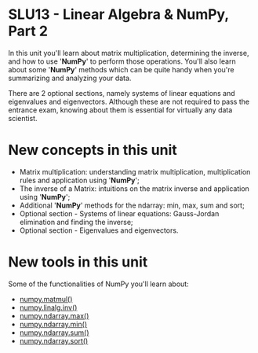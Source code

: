 # SLU13 - Linear Algebra & NumPy, Part 2

In this unit you'll learn about matrix multiplication, determining the inverse, and how to use '**NumPy**' to perform those operations. You'll also learn about some '**NumPy**' methods which can be quite handy when you're summarizing and analyzing your data.

There are 2 optional sections, namely systems of linear equations and eigenvalues and eigenvectors. Although these are not required to pass the entrance exam, knowing about them is essential for virtually any data scientist.


# New concepts in this unit
- Matrix multiplication: understanding matrix multiplication, multiplication rules and application using '**NumPy**';
- The inverse of a Matrix: intuitions on the matrix inverse and application using '**NumPy**';
- Additional '**NumPy**' methods for the ndarray: min, max, sum and sort;
- Optional section - Systems of linear equations: Gauss-Jordan elimination and finding the inverse;
- Optional section - Eigenvalues and eigenvectors.


# New tools in this unit
Some of the functionalities of NumPy you'll learn about:
- [numpy.matmul()](https://numpy.org/doc/1.26/reference/generated/numpy.matmul.html)
- [numpy.linalg.inv()](https://numpy.org/doc/1.26/reference/generated/numpy.linalg.inv.html)
- [numpy.ndarray.max()](https://numpy.org/doc/1.26/reference/generated/numpy.ndarray.max.html)
- [numpy.ndarray.min()](https://numpy.org/doc/1.26/reference/generated/numpy.ndarray.min.html)
- [numpy.ndarray.sum()](https://numpy.org/doc/1.26/reference/generated/numpy.ndarray.sum.html)
- [numpy.ndarray.sort()](https://numpy.org/doc/1.26/reference/generated/numpy.ndarray.sort.html)